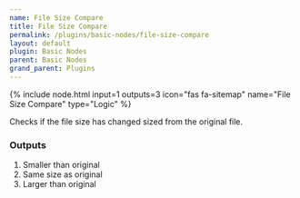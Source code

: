 ```yaml
---
name: File Size Compare
title: File Size Compare
permalink: /plugins/basic-nodes/file-size-compare
layout: default
plugin: Basic Nodes
parent: Basic Nodes
grand_parent: Plugins
---
```


{% include node.html input=1 outputs=3 icon="fas fa-sitemap" name="File Size Compare" type="Logic" %}

Checks if the file size has changed sized from the original file.

### Outputs
1. Smaller than original
2. Same size as original
3. Larger than original